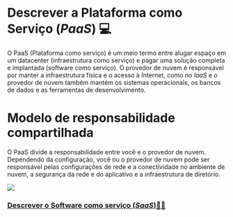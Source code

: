 # Descrever a Plataforma como Serviço (*PaaS*) 💻

O PaaS (Plataforma como serviço) é um meio termo entre alugar espaço em um datacenter (infraestrutura como serviço) e pagar uma solução completa e implantada (software como serviço). O provedor de nuvem é responsável por manter a infraestrutura física e o acesso à Internet, como no *IaaS* e o provedor de nuvem também mantém os sistemas operacionais, os bancos de dados e as ferramentas de desenvolvimento.

# Modelo de responsabilidade compartilhada

O PaaS divide a responsabilidade entre você e o provedor de nuvem. Dependendo da configuração, você ou o provedor de nuvem pode ser responsável pelas configurações de rede e a conectividade no ambiente de nuvem, a segurança da rede e do aplicativo e a infraestrutura de diretório.

<img src="https://learn.microsoft.com/pt-br/training/wwl-azure/describe-cloud-service-types/media/shared-responsibility-b3829bfe.svg">

### <a href="https://github.com/ofabiobatista/AZ-900/blob/main/SaaS.md"> Descrever o Software como serviço (*SaaS*)👨‍💻 </a>
